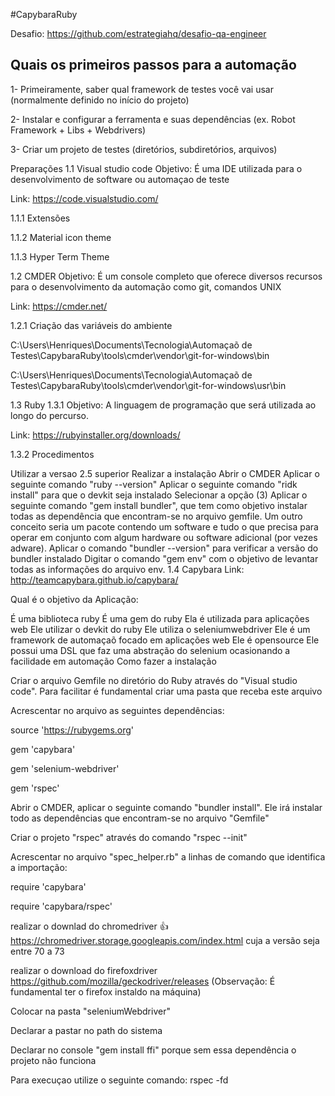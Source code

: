 #CapybaraRuby

Desafio: https://github.com/estrategiahq/desafio-qa-engineer

Quais os primeiros passos para a automação
---------------------------------------------------------------
1- Primeiramente, saber qual framework de testes você vai usar (normalmente definido no início do projeto)

2- Instalar e configurar a ferramenta e suas dependências (ex. Robot Framework + Libs + Webdrivers)

3- Criar um projeto de testes (diretórios, subdiretórios, arquivos)

Preparações
1.1 Visual studio code
Objetivo: É uma IDE utilizada para o desenvolvimento de software ou automaçao de teste

Link: https://code.visualstudio.com/

1.1.1 Extensões

1.1.2 Material icon theme

1.1.3 Hyper Term Theme

1.2 CMDER
Objetivo: É um console completo que oferece diversos recursos para o desenvolvimento da automação como git, comandos UNIX

Link: https://cmder.net/

1.2.1 Criação das variáveis do ambiente

C:\Users\Henriques\Documents\Tecnologia\Automaçaõ de Testes\CapybaraRuby\tools\cmder\vendor\git-for-windows\bin

C:\Users\Henriques\Documents\Tecnologia\Automaçaõ de Testes\CapybaraRuby\tools\cmder\vendor\git-for-windows\usr\bin

1.3 Ruby
1.3.1 Objetivo: A linguagem de programação que será utilizada ao longo do percurso.

Link: https://rubyinstaller.org/downloads/

1.3.2 Procedimentos

Utilizar a versao 2.5 superior
Realizar a instalação
Abrir o CMDER
Aplicar o seguinte comando "ruby --version"
Aplicar o seguinte comando "ridk install" para que o devkit seja instalado
Selecionar a opção (3)
Aplicar o seguinte comando "gem install bundler", que tem como objetivo instalar todas as dependência que encontram-se no arquivo gemfile. Um outro conceito seria 
 um pacote contendo um software e tudo o que precisa para operar em conjunto com algum hardware ou software adicional (por vezes adware).
Aplicar o comando "bundler --version" para verificar a versão do bundler instalado
Digitar o comando "gem env" com o objetivo de levantar todas as informações do arquivo env.
1.4 Capybara
Link: http://teamcapybara.github.io/capybara/

Qual é o objetivo da Aplicação:

É uma biblioteca ruby
É uma gem do ruby
Ela é utilizada para aplicações web
Ele utilizar o devkit do ruby
Ele utiliza o seleniumwebdriver
Ele é um framework de automaçaõ focado em aplicações web
Ele é opensource
Ele possui uma DSL que faz uma abstração do selenium ocasionando a facilidade em automação
Como fazer a instalação

Criar o arquivo Gemfile no diretório do Ruby através do "Visual studio code". Para facilitar é fundamental criar uma pasta que receba este arquivo

Acrescentar no arquivo as seguintes dependências:

source 'https://rubygems.org'

gem 'capybara'

gem 'selenium-webdriver'

gem 'rspec'

Abrir o CMDER, aplicar o seguinte comando "bundler install". Ele irá instalar todo as dependências que encontram-se no arquivo "Gemfile"

Criar o projeto "rspec" através do comando "rspec --init"

Acrescentar no arquivo "spec_helper.rb" a linhas de comando que identifica a importação:

require 'capybara'

require 'capybara/rspec'

realizar o downlad do chromedriver 👍 https://chromedriver.storage.googleapis.com/index.html cuja a versão seja entre 70 a 73

realizar o download do firefoxdriver https://github.com/mozilla/geckodriver/releases (Observação: É fundamental ter o firefox instaldo na máquina)

Colocar na pasta "seleniumWebdriver"

Declarar a pastar no path do sistema

Declarar no console "gem install ffi" porque sem essa dependência o projeto não funciona

Para execuçao utilize o seguinte comando: rspec -fd
